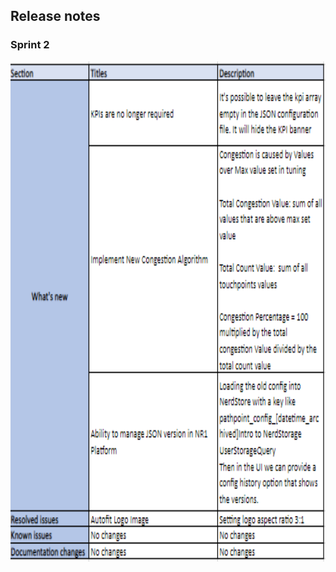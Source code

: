 ## Release notes
### Sprint 2
<img src="images/Release_note.png" align=center width="1000" height="800" />
